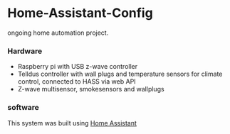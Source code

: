 # Home-Assistant-Config

ongoing home automation project.

### Hardware
- Raspberry pi with USB z-wave controller
- Telldus controller with wall plugs and temperature sensors for climate control, connected to HASS via web API
- Z-wave multisensor, smokesensors and wallplugs

### software
This system was built using [Home Assistant](https://www.home-assistant.io/)
